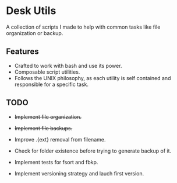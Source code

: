 # Desk Utils

A collection of scripts I made to help with common tasks like file organization or backup.

## Features
- Crafted to work with bash and use its power.
- Composable script utilities.
- Follows the UNIX philosophy, as each utility is self contained and responsible for a specific task.

## TODO

<ul>
    <li>
        <p>
            <s>Implement file organization.</s>
        </p>
    </li>
    <li>
        <p>
            <s>Implement file backups.</s>
        </p>
    </li>
    <li>
        <p>Improve .{ext} removal from filename.</p>
    </li>
    <li>
        <p>Check for folder existence before trying to generate backup of it.</p>
    </li>
    <li>
        <p>Implement tests for fsort and fbkp.</p>
    </li>
    <li>
        <p>Implement versioning strategy and lauch first version.</p>
    </li>
</ul>
